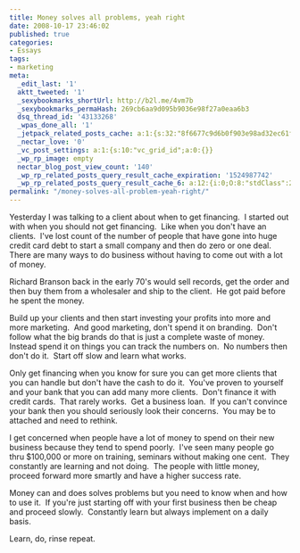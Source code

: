 ```yaml
---
title: Money solves all problems, yeah right
date: 2008-10-17 23:46:02
published: true
categories:
- Essays
tags:
- marketing
meta:
  _edit_last: '1'
  aktt_tweeted: '1'
  _sexybookmarks_shortUrl: http://b2l.me/4vm7b
  _sexybookmarks_permaHash: 269cb6aa9d095b9036e98f27a0eaa6b3
  dsq_thread_id: '43133268'
  _wpas_done_all: '1'
  _jetpack_related_posts_cache: a:1:{s:32:"8f6677c9d6b0f903e98ad32ec61f8deb";a:2:{s:7:"expires";i:1502368366;s:7:"payload";a:3:{i:0;a:1:{s:2:"id";i:1267;}i:1;a:1:{s:2:"id";i:968;}i:2;a:1:{s:2:"id";i:1911;}}}}
  _nectar_love: '0'
  _vc_post_settings: a:1:{s:10:"vc_grid_id";a:0:{}}
  _wp_rp_image: empty
  nectar_blog_post_view_count: '140'
  _wp_rp_related_posts_query_result_cache_expiration: '1524987742'
  _wp_rp_related_posts_query_result_cache_6: a:12:{i:0;O:8:"stdClass":2:{s:7:"post_id";s:4:"1923";s:5:"score";s:18:"42.912284432093955";}i:1;O:8:"stdClass":2:{s:7:"post_id";s:4:"1261";s:5:"score";s:18:"42.387555903125445";}i:2;O:8:"stdClass":2:{s:7:"post_id";s:3:"381";s:5:"score";s:18:"42.104122382591065";}i:3;O:8:"stdClass":2:{s:7:"post_id";s:4:"1179";s:5:"score";s:17:"42.09524734102395";}i:4;O:8:"stdClass":2:{s:7:"post_id";s:4:"1170";s:5:"score";s:17:"40.01563357389559";}i:5;O:8:"stdClass":2:{s:7:"post_id";s:4:"1265";s:5:"score";s:18:"39.774097166736595";}i:6;O:8:"stdClass":2:{s:7:"post_id";s:4:"6880";s:5:"score";s:17:"37.85947820088971";}i:7;O:8:"stdClass":2:{s:7:"post_id";s:4:"6806";s:5:"score";s:18:"37.761325501647924";}i:8;O:8:"stdClass":2:{s:7:"post_id";s:4:"2084";s:5:"score";s:17:"37.61052946670185";}i:9;O:8:"stdClass":2:{s:7:"post_id";s:4:"1157";s:5:"score";s:16:"37.1259930621479";}i:10;O:8:"stdClass":2:{s:7:"post_id";s:3:"968";s:5:"score";s:18:"36.408148903165426";}i:11;O:8:"stdClass":2:{s:7:"post_id";s:4:"1196";s:5:"score";s:17:"36.32564591533053";}}
permalink: "/money-solves-all-problem-yeah-right/"
---
```

Yesterday I was talking to a client about when to get financing.  I started out with when you should not get financing.  Like when you don't have an clients.  I've lost count of the number of people that have gone into huge credit card debt to start a small company and then do zero or one deal.  There are many ways to do business without having to come out with a lot of money.

Richard Branson back in the early 70's would sell records, get the order and then buy them from a wholesaler and ship to the client.  He got paid before he spent the money.

Build up your clients and then start investing your profits into more and more marketing.  And good marketing, don't spend it on branding.  Don't follow what the big brands do that is just a complete waste of money.  Instead spend it on things you can track the numbers on.  No numbers then don't do it.  Start off slow and learn what works.

Only get financing when you know for sure you can get more clients that you can handle but don't have the cash to do it.  You've proven to yourself and your bank that you can add many more clients.  Don't finance it with credit cards.  That rarely works.  Get a business loan.  If you can't convince your bank then you should seriously look their concerns.  You may be to attached and need to rethink.

I get concerned when people have a lot of money to spend on their new business because they tend to spend poorly.  I've seen many people go thru $100,000 or more on training, seminars without making one cent.  They constantly are learning and not doing.  The people with little money, proceed forward more smartly and have a higher success rate.

Money can and does solves problems but you need to know when and how to use it.  If you're just starting off with your first business then be cheap and proceed slowly.  Constantly learn but always implement on a daily basis.

Learn, do, rinse repeat.
